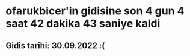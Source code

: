 # ofarukbicer'in gidisine son 4 gun 4 saat 42 dakika 43 saniye kaldi

## Gidis tarihi: 30.09.2022 :(